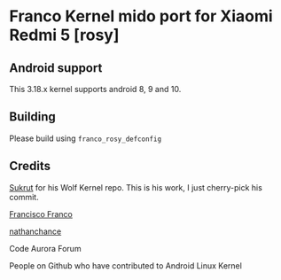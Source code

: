 # Franco Kernel mido port for Xiaomi Redmi 5 [rosy]

## Android support
This 3.18.x kernel supports android 8, 9 and 10.

## Building
Please build using `franco_rosy_defconfig`

## Credits
[Sukrut](https://github.com/Sukrut4778) for his Wolf Kernel repo. This is his work, I just cherry-pick his commit.


[Francisco Franco](https://github.com/franciscofranco)


[nathanchance](https://github.com/nathanchance)


Code Aurora Forum


People on Github who have contributed to Android Linux Kernel
